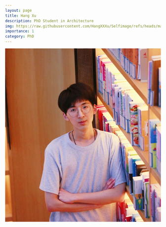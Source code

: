 ```yaml
---
layout: page
title: Hang Xu
description: PhD Student in Architecture
img: https://raw.githubusercontent.com/HangXXXu/Selfimage/refs/heads/main/image_1.png
importance: 1
category: PhD
---
```


<div class="profile"> 
<img src="https://raw.githubusercontent.com/HangXXXu/Selfimage/refs/heads/main/image_1.png" class="img-fluid z-depth-1 rounded"/>
</div>
